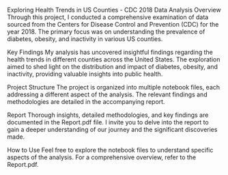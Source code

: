 Exploring Health Trends in US Counties - CDC 2018 Data Analysis
Overview
Through this project, I conducted a comprehensive examination of data sourced from the Centers for Disease Control and Prevention (CDC) for the year 2018. The primary focus was on understanding the prevalence of diabetes, obesity, and inactivity in various US counties.

Key Findings
My analysis has uncovered insightful findings regarding the health trends in different counties across the United States. The exploration aimed to shed light on the distribution and impact of diabetes, obesity, and inactivity, providing valuable insights into public health.

Project Structure
The project is organized into multiple notebook files, each addressing a different aspect of the analysis. The relevant findings and methodologies are detailed in the accompanying report.

Report
Thorough insights, detailed methodologies, and key findings are documented in the Report.pdf file. I invite you to delve into the report to gain a deeper understanding of our journey and the significant discoveries made.

How to Use
Feel free to explore the notebook files to understand specific aspects of the analysis. For a comprehensive overview, refer to the Report.pdf.
